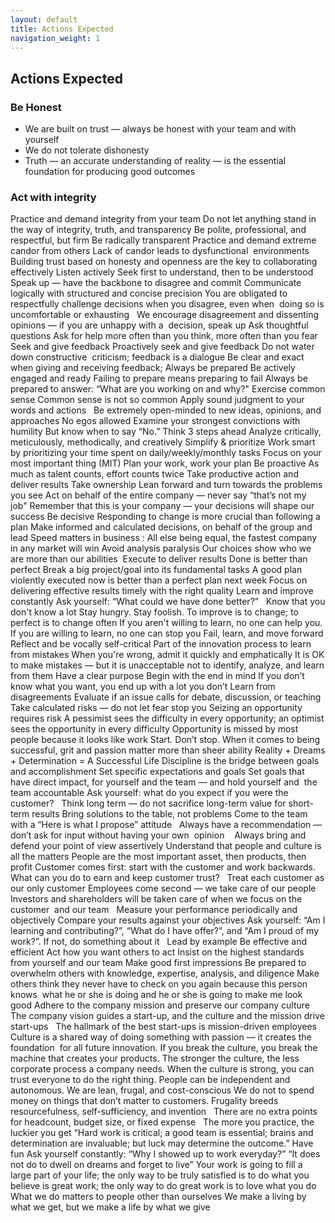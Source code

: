 ```yaml
---
layout: default
title: Actions Expected
navigation_weight: 1
---
```


## Actions Expected

### Be Honest
* We are built on trust — always be honest with your team and with yourself 
* We do not tolerate dishonesty 
* Truth — an accurate understanding of reality — is the essential foundation for producing good outcomes

### Act with integrity
Practice and demand integrity from your team
Do not let anything stand in the way of integrity, truth, and transparency
Be polite, professional, and respectful, but firm
Be radically transparent
Practice and demand extreme candor from others
Lack of candor leads to dysfunctional  environments
Building trust based on honesty and openness are the key to collaborating effectively
Listen actively
Seek first to understand, then to be understood
Speak up — have the backbone to disagree and commit
Communicate logically with structured and concise precision
You are obligated to respectfully challenge decisions when you disagree, even when  doing so is uncomfortable or exhausting  
We encourage disagreement and dissenting opinions — if you are unhappy with a  decision, speak up
Ask thoughtful questions
Ask for help more often than you think, more often than you fear
Seek and give feedback
Proactively seek and give feedback
Do not water down constructive  criticism; feedback is a dialogue
Be clear and exact when giving and receiving feedback; 
Always be prepared
Be actively engaged and ready
Failing to prepare means preparing to fail
Always be prepared to answer: “What are you working on and why?"
Exercise common sense
Common sense is not so common
Apply sound judgment to your words and actions  
Be extremely open-minded to new ideas, opinions, and approaches
No egos allowed
Examine your strongest convictions with humility
But know when to say “No.”
Think 3 steps ahead 
Analyze critically, meticulously, methodically, and creatively
Simplify & prioritize
Work smart by prioritizing your time spent on daily/weekly/monthly tasks
Focus on your most important thing (MIT)
Plan your work, work your plan
 Be proactive
As much as talent counts, effort counts twice
Take productive action and deliver results
Take ownership
Lean forward and turn towards the problems you see
Act on behalf of the entire company — never say “that’s not my job"
Remember that this is your company — your decisions will shape our success
Be decisive
Responding to change is more crucial than following a plan
Make informed and calculated decisions, on behalf of the group and lead
Speed matters in business : All else being equal, the fastest company in any market will win
Avoid analysis paralysis
Our choices show who we are more than our abilities 
Execute to deliver results
Done is better than perfect
Break a big project/goal into its fundamental tasks
A good plan violently executed now is better than a perfect plan next week
Focus on delivering effective results timely with the right quality
Learn and improve constantly
Ask yourself: “What could we have done better?”  
Know that you don't know a lot
Stay hungry. Stay foolish.
To improve is to change; to perfect is to change often
If you aren't willing to learn, no one can help you. If you are willing to learn, no one can stop you
Fail, learn, and move forward
Reflect and be vocally self-critical
Part of the innovation process to learn from mistakes
When you're wrong, admit it quickly and emphatically
It is OK to make mistakes — but it is unacceptable not to identify, analyze, and learn from them
Have a clear purpose
Begin with the end in mind
If you don’t know what you want, you end up with a lot you don’t
Learn from disagreements
Evaluate if an issue calls for debate, discussion, or teaching
Take calculated risks — do not let fear stop you
Seizing an opportunity requires risk 
A pessimist sees the difficulty in every opportunity; an optimist sees the opportunity in every difficulty
Opportunity is missed by most people because it looks like work
Start. Don’t stop. 
When it comes to being successful, grit and passion matter more than sheer ability
Reality + Dreams + Determination = A Successful Life
Discipline is the bridge between goals and accomplishment
Set specific expectations and goals
Set goals that have direct impact, for yourself and the team — and hold yourself and  the team accountable
Ask yourself: what do you expect if you were the customer?  
Think long term — do not sacrifice long-term value for short-term results
Bring solutions to the table, not problems
Come to the team with a “Here is what I propose” attitude  
Always have a recommendation — don’t ask for input without having your own  opinion  
 Always bring and defend your point of view assertively
Understand that people and culture is all the matters
People are the most important asset, then products, then profit
Customer comes first: start with the customer and work backwards. What can you do to earn and keep customer trust?  
Treat each customer as our only customer
Employees come second — we take care of our people  
Investors and shareholders will be taken care of when we focus on the customer  and our team  
Measure your performance periodically and objectively
Compare your results against your objectives
Ask yourself: “Am I learning and contributing?”, “What do I have offer?”, and “Am I proud of my work?”. If not, do something about it  
Lead by example
 Be effective and efficient
Act how you want others to act
Insist on the highest standards from yourself and our team
Make good first impressions
Be prepared to overwhelm others with knowledge, expertise, analysis, and diligence
Make others think they never have to check on you again because this person knows  what he or she is doing and he or she is going to make me look good
Adhere to the company mission and preserve our company culture
The company vision guides a start-up, and the culture and the mission drive start-ups  
The hallmark of the best start-ups is mission-driven employees  
Culture is a shared way of doing something with passion — it creates the foundation  for all future innovation. If you break the culture, you break the machine that creates your products. The stronger the culture, the less corporate process a company needs. When the culture is strong, you can trust everyone to do the right thing. People can be independent and autonomous. 
We are lean, frugal, and cost-conscious
We do not to spend money on things that don’t matter to customers.
Frugality breeds  resourcefulness, self-sufficiency, and invention  
There are no extra points for headcount, budget size, or fixed expense  
The more you practice, the luckier you get
“Hard work is critical; a good team is essential; brains and determination are invaluable; but luck may determine the outcome.”
Have fun
Ask yourself constantly: “Why I showed up to work everyday?”
“It does not do to dwell on dreams and forget to live”
Your work is going to fill a large part of your life; the only way to be truly satisfied is to do what you believe is great work; the only way to do great work is to love what you do
What we do matters to people other than ourselves
We make a living by what we get, but we make a life by what we give
